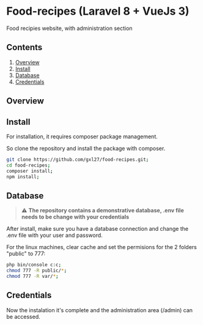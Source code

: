 # Food-recipes (Laravel 8 + VueJs 3)

Food recipies website, with administration section

## Contents

1. [Overview](#overview)
1. [Install](#install)
1. [Database](#database)
1. [Credentials](#credentials)

## Overview


## Install

For installation, it requires composer package management.

So clone the repository and install the package with composer.

```bash
git clone https://github.com/gxl27/food-recipes.git;
cd food-recipes;
composer install;
npm install;
```

## Database

> :warning: **The repository contains a demonstrative database, .env file needs to be change with your credentials** 

After install, make sure you have a database connection and change the .env file with your user and password.

For the linux machines, clear cache and set the permisions for the 2 folders "public" to 777:

```bash
php bin/console c:c;
chmod 777 -R public/*;
chmod 777 -R var/*;
```
## Credentials

Now the instalation it's complete and the administration area (/admin) can be accessed.
